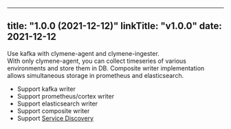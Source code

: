 
---
title: "1.0.0 (2021-12-12)"
linkTitle: "v1.0.0"
date: 2021-12-12
---

Use kafka with clymene-agent and clymene-ingester.  
With only clymene-agent, you can collect timeseries of various environments and store them in DB. Composite writer
implementation allows simultaneous storage in prometheus and elasticsearch.

- Support kafka writer
- Support prometheus/cortex writer
- Support elasticsearch writer
- Support composite writer
- Support [Service Discovery](https://prometheus.io/docs/prometheus/latest/configuration/configuration/)
